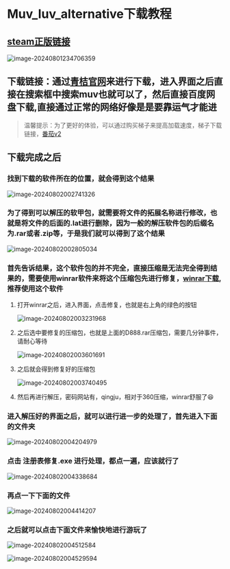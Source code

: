 # Muv_luv_alternative下载教程

## [steam正版链接](https://store.steampowered.com/app/802880/MuvLuv/)

![image-20240801234706359](https://cdn.jsdelivr.net/gh/wenyang015/images/img/image-20240801234706359.png)
## 下载链接：通过[青桔官网](https://spare.qingju.org/)来进行下载，进入界面之后直接在搜索框中搜索muv也就可以了，然后直接百度网盘下载,直接通过正常的网络好像是是要靠运气才能进
> 温馨提示：为了更好的体验，可以通过购买梯子来提高加载速度，梯子下载链接，[番茄v2](https://app.fanqiev2.work/)
## 下载完成之后

### 找到下载的软件所在的位置，就会得到这个结果

![image-20240802002741326](https://cdn.jsdelivr.net/gh/wenyang015/images/img/image-20240802002741326.png)

### 为了得到可以解压的软甲包，就需要将文件的拓展名称进行修改，也就是将文件的后面的.lat进行删除，因为一般的解压软件包的后缀名为.rar或者.zip等，于是我们就可以得到了这个结果

![image-20240802002805034](https://cdn.jsdelivr.net/gh/wenyang015/images/img/image-20240802002805034.png)

### 首先告诉结果，这个软件包的并不完全，直接压缩是无法完全得到结果的，需要使用winrar软件来将这个压缩包先进行修复，[winrar下载](https://www.winrar.com.cn/),推荐使用这个软件

1. 打开winrar之后，进入界面，点击修复，也就是右上角的绿色的按钮

   ![image-20240802003231968](https://cdn.jsdelivr.net/gh/wenyang015/images/img/image-20240802003231968.png)

2. 之后选中要修复的压缩包，也就是上面的D888.rar压缩包，需要几分钟事件，请耐心等待

   ![image-20240802003601691](https://cdn.jsdelivr.net/gh/wenyang015/images/img/image-20240802003601691.png)

3. 之后就会得到修复好的压缩包

   ![image-20240802003740495](https://cdn.jsdelivr.net/gh/wenyang015/images/img/image-20240802003740495.png)

4. 然后再进行解压，密码网站有，qingju，相对于360压缩，winrar舒服了:laughing:

### 进入解压好的界面之后，就可以进行进一步的处理了，首先进入下面的文件夹

![image-20240802004204979](https://cdn.jsdelivr.net/gh/wenyang015/images/img/image-20240802004204979.png)

### 点击   注册表修复.exe  进行处理，都点一遍，应该就行了

![image-20240802004338684](https://cdn.jsdelivr.net/gh/wenyang015/images/img/image-20240802004338684.png)

### 再点一下下面的文件

![image-20240802004414207](https://cdn.jsdelivr.net/gh/wenyang015/images/img/image-20240802004414207.png)

### 之后就可以点击下面文件来愉快地进行游玩了

![image-20240802004512584](https://cdn.jsdelivr.net/gh/wenyang015/images/img/image-20240802004512584.png)

![image-20240802004529594](https://cdn.jsdelivr.net/gh/wenyang015/images/img/image-20240802004529594.png)
